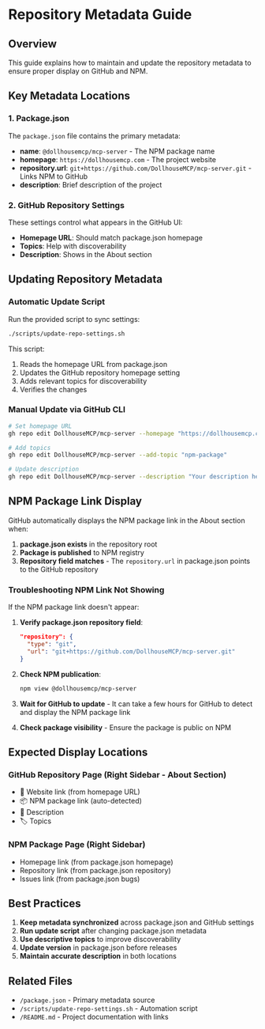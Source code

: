 # Repository Metadata Guide

## Overview
This guide explains how to maintain and update the repository metadata to ensure proper display on GitHub and NPM.

## Key Metadata Locations

### 1. Package.json
The `package.json` file contains the primary metadata:
- **name**: `@dollhousemcp/mcp-server` - The NPM package name
- **homepage**: `https://dollhousemcp.com` - The project website
- **repository.url**: `git+https://github.com/DollhouseMCP/mcp-server.git` - Links NPM to GitHub
- **description**: Brief description of the project

### 2. GitHub Repository Settings
These settings control what appears in the GitHub UI:
- **Homepage URL**: Should match package.json homepage
- **Topics**: Help with discoverability
- **Description**: Shows in the About section

## Updating Repository Metadata

### Automatic Update Script
Run the provided script to sync settings:
```bash
./scripts/update-repo-settings.sh
```

This script:
1. Reads the homepage URL from package.json
2. Updates the GitHub repository homepage setting
3. Adds relevant topics for discoverability
4. Verifies the changes

### Manual Update via GitHub CLI
```bash
# Set homepage URL
gh repo edit DollhouseMCP/mcp-server --homepage "https://dollhousemcp.com"

# Add topics
gh repo edit DollhouseMCP/mcp-server --add-topic "npm-package"

# Update description
gh repo edit DollhouseMCP/mcp-server --description "Your description here"
```

## NPM Package Link Display

GitHub automatically displays the NPM package link in the About section when:

1. **package.json exists** in the repository root
2. **Package is published** to NPM registry
3. **Repository field matches** - The `repository.url` in package.json points to the GitHub repository

### Troubleshooting NPM Link Not Showing

If the NPM package link doesn't appear:

1. **Verify package.json repository field**:
   ```json
   "repository": {
     "type": "git",
     "url": "git+https://github.com/DollhouseMCP/mcp-server.git"
   }
   ```

2. **Check NPM publication**:
   ```bash
   npm view @dollhousemcp/mcp-server
   ```

3. **Wait for GitHub to update** - It can take a few hours for GitHub to detect and display the NPM package link

4. **Check package visibility** - Ensure the package is public on NPM

## Expected Display Locations

### GitHub Repository Page (Right Sidebar - About Section)
- 🔗 Website link (from homepage URL)
- 📦 NPM package link (auto-detected)
- 📝 Description
- 🏷️ Topics

### NPM Package Page (Right Sidebar)
- Homepage link (from package.json homepage)
- Repository link (from package.json repository)
- Issues link (from package.json bugs)

## Best Practices

1. **Keep metadata synchronized** across package.json and GitHub settings
2. **Run update script** after changing package.json metadata
3. **Use descriptive topics** to improve discoverability
4. **Update version** in package.json before releases
5. **Maintain accurate description** in both locations

## Related Files
- `/package.json` - Primary metadata source
- `/scripts/update-repo-settings.sh` - Automation script
- `/README.md` - Project documentation with links